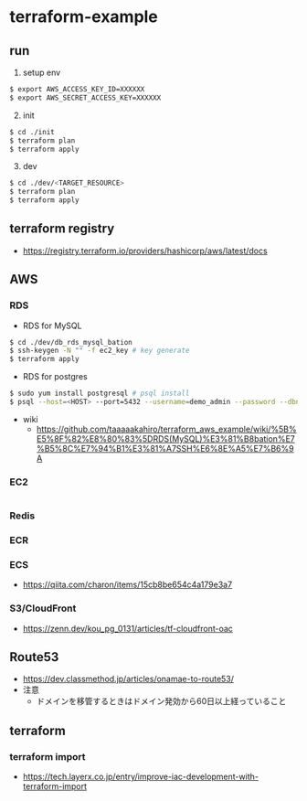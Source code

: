 # terraform-example

## run
1.  setup env
```sh
$ export AWS_ACCESS_KEY_ID=XXXXXX
$ export AWS_SECRET_ACCESS_KEY=XXXXXX
```

2. init
```sh
$ cd ./init
$ terraform plan
$ terraform apply  
```

3. dev
```sh
$ cd ./dev/<TARGET_RESOURCE>
$ terraform plan
$ terraform apply
```

## terraform registry
 - https://registry.terraform.io/providers/hashicorp/aws/latest/docs

## AWS
### RDS
 - RDS for MySQL
```sh
$ cd ./dev/db_rds_mysql_bation
$ ssh-keygen -N "" -f ec2_key # key generate
$ terraform apply
```
 - RDS for postgres
```sh
$ sudo yum install postgresql # psql install
$ psql --host=<HOST> --port=5432 --username=demo_admin --password --dbname=example # login

```
- wiki
    - https://github.com/taaaaakahiro/terraform_aws_example/wiki/%5B%E5%8F%82%E8%80%83%5DRDS(MySQL)%E3%81%B8bation%E7%B5%8C%E7%94%B1%E3%81%A7SSH%E6%8E%A5%E7%B6%9A

### EC2
```sh
```

### Redis

### ECR

### ECS
 - https://qiita.com/charon/items/15cb8be654c4a179e3a7  
 
### S3/CloudFront
- https://zenn.dev/kou_pg_0131/articles/tf-cloudfront-oac

## Route53
 - https://dev.classmethod.jp/articles/onamae-to-route53/
 - 注意
    - ドメインを移管するときはドメイン発効から60日以上経っていること

## terraform
### terraform import
 - https://tech.layerx.co.jp/entry/improve-iac-development-with-terraform-import
